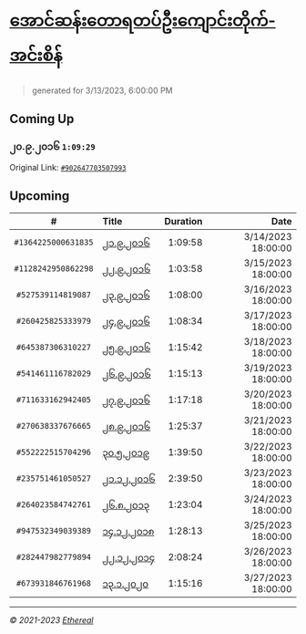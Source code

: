 # [အောင်ဆန်းတောရတပ်ဦးကျောင်းတိုက်-အင်းစိန်](https://www.facebook.com/655653464834259)

> generated for 3/13/2023, 6:00:00 PM

## Coming Up

### ၂၀.၉.၂၀၁၆ `1:09:29`

Original Link: [`#902647703507993`](https://www.facebook.com/655653464834259/videos/902647703507993)

## Upcoming

| # | Title | Duration | Date |
|:-----:|:------|---------:|-------------:|
| `#1364225000631835` | [၂၁.၉.၂၀၁၆](https://www.facebook.com/655653464834259/videos/1364225000631835) | 1:09:58 | 3/14/2023 18:00:00 |
| `#1128242950862298` | [၂၂.၉.၂၀၁၆](https://www.facebook.com/655653464834259/videos/1128242950862298) | 1:03:58 | 3/15/2023 18:00:00 |
| `#527539114819087` | [၂၃.၉.၂၀၁၆](https://www.facebook.com/655653464834259/videos/527539114819087) | 1:08:00 | 3/16/2023 18:00:00 |
| `#260425825333979` | [၂၄.၉.၂၀၁၆](https://www.facebook.com/655653464834259/videos/260425825333979) | 1:08:34 | 3/17/2023 18:00:00 |
| `#645387306310227` | [၂၅.၉.၂၀၁၆](https://www.facebook.com/655653464834259/videos/645387306310227) | 1:15:42 | 3/18/2023 18:00:00 |
| `#541461116782029` | [၂၆.၉.၂၀၁၆](https://www.facebook.com/655653464834259/videos/541461116782029) | 1:15:13 | 3/19/2023 18:00:00 |
| `#711633162942405` | [၂၇.၉.၂၀၁၆](https://www.facebook.com/655653464834259/videos/711633162942405) | 1:17:18 | 3/20/2023 18:00:00 |
| `#270638337676665` | [၂၈.၉.၂၀၁၆](https://www.facebook.com/655653464834259/videos/270638337676665) | 1:25:37 | 3/21/2023 18:00:00 |
| `#552222515704296` | [၃၀.၅.၂၀၁၉](https://www.facebook.com/655653464834259/videos/552222515704296) | 1:39:50 | 3/22/2023 18:00:00 |
| `#235751461050527` | [၂၁.၁၂.၂၀၁၆](https://www.facebook.com/655653464834259/videos/235751461050527) | 2:39:50 | 3/23/2023 18:00:00 |
| `#264023584742761` | [၂၆.၈.၂၀၁၃](https://www.facebook.com/655653464834259/videos/264023584742761) | 1:23:04 | 3/24/2023 18:00:00 |
| `#947532349039389` | [၁၄.၁၂.၂၀၁၈](https://www.facebook.com/655653464834259/videos/947532349039389) | 1:28:13 | 3/25/2023 18:00:00 |
| `#282447982779894` | [၂၂.၁၂.၂၀၁၄](https://www.facebook.com/655653464834259/videos/282447982779894) | 2:08:24 | 3/26/2023 18:00:00 |
| `#673931846761968` | [၁၃.၁.၂၀၂၀](https://www.facebook.com/655653464834259/videos/673931846761968) | 1:15:16 | 3/27/2023 18:00:00 |

---

_&copy; 2021-2023 [Ethereal](https://github.com/etherealtech)_